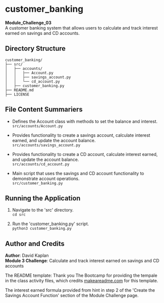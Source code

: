 # customer_banking
**Module_Challenge_03**<br>
A customer banking system that allows users to calculate and track 
interest earned on savings and CD accounts.


## Directory Structure
```
customer_banking/
├── src/
│   ├── accounts/
│   │   ├── Account.py
│   │   ├── savings_account.py
│   │   └── cd_account.py
│   ├── customer_banking.py
├── README.md
├── LICENSE
```

## File Content Summariers
* Defines the Account class with methods to set the balance and interest.<br>
```src/accounts/Account.py```

* Provides functionality to create a savings account, calculate interest earned, and update the account balance.<br>
```src/accounts/savings_account.py```

* Provides functionality to create a CD account, calculate interest earned, and update the account balance.<br>
```src/accounts/cd_account.py```


* Main script that uses the savings and CD account functionality to demonstrate account operations.<br>
```src/customer_banking.py```

## Running the Application
1. Navigate to the 'src' directory.<br>
```cd src```

2. Run the 'customer_banking.py' script.<br>
```python3 customer_banking.py```


## Author and Credits
**Author**: David Kaplan<br>
**Module 3 Challenge**: Calculate and track interest earned on savings and CD accounts

The README template: Thank you The Bootcamp for providing the tempale in the class activity files, which credits [makeareadme.com](https://www.makeareadme.com/) for this template.

The interest earned formula provided from hint in step 2 of the 'Create the Savings Account Function' section of the Module Challenge page.

